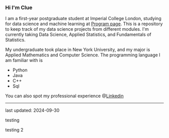 ### Hi I'm Clue

I am a first-year postgraduate student at Imperial College London, studying for data science and machine learning at [Program page](https://www.imperial.ac.uk/study/courses/postgraduate-taught/statistics/). This is a repository to keep track of my data science projects from different modules. I'm currently taking Data Science, Applied Statistics, and Fundamentals of Statistics.

My undergraduate took place in New York University, and my major is Applied Mathematics and Computer Science. The programming language I am familiar with is
- Python
- Java
- C++
- Sql

You can also spot my professional experience @[Linkedin](www.linkedin.com/in/clue-deng-32617a1b7)

------
last updated: 2024-09-30

testing

testing 2

